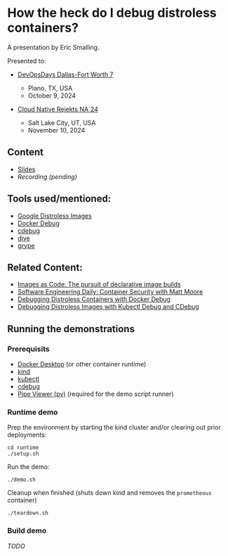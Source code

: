 # How the heck do I debug distroless containers?
A presentation by Eric Smalling.

Presented to:
* [DevOpsDays Dallas-Fort Worth 7](https://devopsdays.org/events/2024-dallas/program/eric-smalling/)
  * Plano, TX, USA
  * October 9, 2024

* [Cloud Native Rejekts NA`24](https://cfp.cloud-native.rejekts.io/cloud-native-rejekts-na-salt-lake-city-2024/talk/UZJWHM/)
  * Salt Lake City, UT, USA
  * November 10, 2024
 

## Content
* [Slides](DODDFW24-How%20the%20heck%20do%20I%20debug%20distroless%20containers.pdf)
* _Recording (pending)_

## Tools used/mentioned:
* [Google Distroless Images](https://github.com/GoogleContainerTools/distroless)
* [Docker Debug](https://docs.docker.com/reference/cli/docker/debug/)
* [cdebug](https://github.com/iximiuz/cdebug)
* [dive](https://github.com/wagoodman/dive)
* [grype](https://github.com/anchore/grype)


## Related Content:
* [Images as Code: The pursuit of declarative image builds](https://www.chainguard.dev/unchained/images-as-code-the-pursuit-of-declarative-image-builds)
* [Software Engineering Daily: Container Security with Matt Moore](https://softwareengineeringdaily.com/2024/09/26/container-security-with-matt-moore/)
* [Debugging Distroless Containers with Docker Debug](https://youtu.be/ELxIBB2Uy2E?si=Q8tWujeWFa2hLXhq)
* [Debugging Distroless Images with Kubectl Debug and CDebug](https://youtu.be/LQUZGE_w-20?si=7o7D6Q5_IF7KY0TV)


## Running the demonstrations
### Prerequisits
* [Docker Desktop](https://www.docker.com/products/docker-desktop/) (or other container runtime)
* [kind](https://kind.sigs.k8s.io/)
* [kubectl](https://kubernetes.io/docs/tasks/tools/#kubectl)
* [cdebug](https://github.com/iximiuz/cdebug)
* [Pipe Viewer (pv)](https://www.ivarch.com/programs/pv.shtml) (required for the demo script runner)

### Runtime demo
Prep the environment by starting the kind cluster and/or clearing out prior deployments:
``` shell
cd runtime
./setup.sh
```
Run the demo:
``` shell
./demo.sh
```
Cleanup when finished (shuts down kind and removes the `prometheous` container)
```shell
./teardown.sh
```
### Build demo
_TODO_


